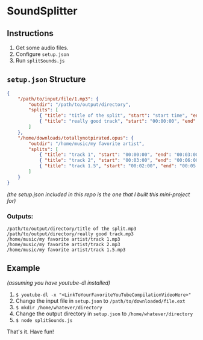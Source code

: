 # SoundSplitter

## Instructions

1. Get some audio files.
2. Configure `setup.json`
3. Run `splitSounds.js`

## `setup.json` Structure
```json
{
    "/path/to/input/file/1.mp3": {
        "outdir": "/path/to/output/directory",
        "splits": [
            { "title": "title of the split", "start": "start time", "end": "end time" },
            { "title": "really good track", "start": "00:00:00", "end": "00:02:03" }
        ]
    },
    "/home/downloads/totallynotpirated.opus": {
        "outdir": "/home/music/my favorite artist",
        "splits": [
            { "title": "track 1", "start": "00:00:00", "end": "00:03:00" },
            { "title": "track 2", "start": "00:03:00", "end": "00:06:00" },
            { "title": "track 1.5", "start": "00:02:00", "end": "00:05:00" }
        ]
    }
}
```
*(the setup.json included in this repo is the one that I built this mini-project for)*

### Outputs:
```
/path/to/output/directory/title of the split.mp3
/path/to/output/directory/really good track.mp3
/home/music/my favorite artist/track 1.mp3
/home/music/my favorite artist/track 2.mp3
/home/music/my favorite artist/track 1.5.mp3
```

## Example

*(assuming you have youtube-dl installed)*

1. `$ youtube-dl -x "<LinkToYourFavoriteYouTubeCompilationVideoHere>"`
2. Change the input file in `setup.json` to `/path/to/downloaded/file.ext`
3. `$ mkdir /home/whatever/directory`
4. Change the output directory in `setup.json` to `/home/whatever/directory`
5. `$ node splitSounds.js`

That's it. Have fun!
